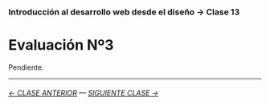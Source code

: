 ### Introducción al desarrollo web desde el diseño → Clase 13

# Evaluación Nº3

Pendiente.

- - - - - - - 

###### [← CLASE ANTERIOR](https://github.com/profesorfaco/dno096-2024/tree/main/clase-12) — [SIGUIENTE CLASE →](https://github.com/profesorfaco/dno096-2024/tree/main/clase-14)
